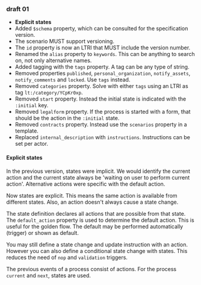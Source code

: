 ### draft 01

* **Explicit states**
* Added `$schema` property, which can be consulted for the specification version.
* The scenario MUST support versioning.
* The `id` property is now an LTRI that MUST include the version number.
* Renamed the `alias` property to `keywords`. This can be anything to search on, not only alternative names.
* Added tagging with the `tags` property. A tag can be any type of string.
* Removed properties `published`, `personal_organization`, `notify_assets`, `notify_comments` and `locked`. Use `tags` instead.
* Removed `categories` property. Solve with either `tags` using an LTRI as tag `lt:/category/YCpKr0xp`.
* Removed `start` property. Instead the initial state is indicated with the `:initial` key.
* Removed `legalform` property. If the process is started with a form, that should be the action in the `:initial` state.
* Removed `contracts` property. Instead use the `scenarios` property in a template.
* Replaced `internal_description` with `instructions`. Instructions can be set per actor.

#### Explicit states

In the previous version, states were implicit. We would identify the current action and the current state always be
'waiting on user to perform current action'. Alternative actions were specific with the default action.

Now states are explicit. This means the same action is available from different states. Also, an action doesn't always
cause a state change.

The state definition declares all actions that are possible from that state. The `default_action` property is used to
determine the default action. This is useful for the golden flow. The default may be performed automatically (trigger)
or shown as default.

You may still define a state change and update instruction with an action. However you can also define a conditional
state change with states. This reduces the need of `nop` and `validation` triggers.

The previous events of a process consist of actions. For the process `current` and `next`, states are used.

